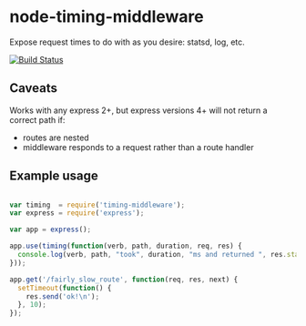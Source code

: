 # node-timing-middleware

Expose request times to do with as you desire: statsd, log, etc.

[![Build Status](https://secure.travis-ci.org/shutterstock/node-timing-middleware.png)](http://travis-ci.org/shutterstock/node-timing-middleware)

## Caveats

Works with any express 2+, but express versions 4+ will not return a correct path if:

  * routes are nested
  * middleware responds to a request rather than a route handler

## Example usage

```javascript

var timing  = require('timing-middleware');
var express = require('express');

var app = express();

app.use(timing(function(verb, path, duration, req, res) {
  console.log(verb, path, "took", duration, "ms and returned ", res.statusCode);
}));

app.get('/fairly_slow_route', function(req, res, next) {
  setTimeout(function() {
    res.send('ok!\n');
  }, 10);
});
```
